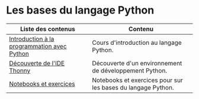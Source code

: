 # Les bases du langage Python

| Liste des contenus                           | Contenu                             |
| -------------------------------------------- | ----------------------------------- |
| [Introduction à la programmation avec Python](cours.md) | Cours d'introduction au langage Python. |
| [Découverte de l'IDE Thonny](thonny.md) | Découverte d'un environnement de développement Python. |
| [Notebooks et exercices](notebooks.md) | Notebooks et exercices pour sur les bases du langage Python. |